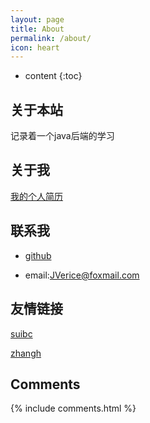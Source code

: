 ```yaml
---
layout: page
title: About
permalink: /about/
icon: heart
---
```


* content
{:toc}

## 关于本站
记录着一个java后端的学习


## 关于我

[我的个人简历](http://oda7fm1lk.bkt.clouddn.com/%E7%AE%80%E5%8E%86%E6%9B%B9%E6%81%92%E4%BC%9F%E7%AE%80%E5%8E%86.doc)

## 联系我
- [github](https://github.com/JVerice)

- email:JVerice@foxmail.com  

## 友情链接

[suibc](http://www.suibinc.com/)

[zhangh](http://zhangh.net/)

## Comments

{% include comments.html %}
